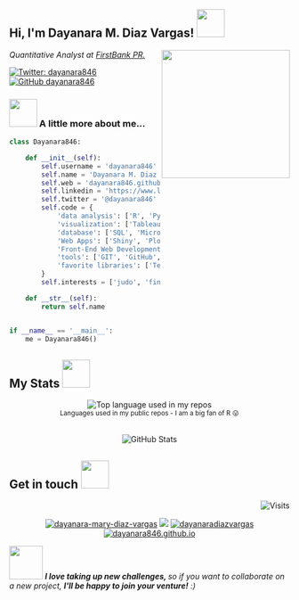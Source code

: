 <h2> Hi, I'm Dayanara M. Diaz Vargas! <img src="https://media.giphy.com/media/mGcNjsfWAjY5AEZNw6/giphy.gif" width="50"></h2>
<img align='right' src="https://media.giphy.com/media/f0ZbMyENLt50v1j4Ql/giphy.gif" width="230">
<p><em>Quantitative Analyst at <a href="https://www.1firstbank.com">FirstBank PR.
    
</em></p>

[![Twitter: dayanara846](https://img.shields.io/twitter/follow/dayanara846?style=social)](https://twitter.com/dayanara846)
[![GitHub dayanara846](https://img.shields.io/github/followers/dayanara846?label=follow&style=social)](https://github.com/dayanara846)


### <img src="https://media.giphy.com/media/a74pSGN7wvT7a/giphy.gif" width="50"> A little more about me...  

```python
class Dayanara846:

    def __init__(self):
        self.username = 'dayanara846'
        self.name = 'Dayanara M. Diaz Vargas'
        self.web = 'dayanara846.github.io'
        self.linkedin = 'https://www.linkedin.com/in/dayanara-mary-diaz-vargas/'
        self.twitter = '@dayanara846'
        self.code = {
            'data analysis': ['R', 'Python', 'C++', 'STATA', 'Eviews', 'Excel'],
            'visualization': ['Tableau', 'Microsoft PowerBI', 'ArcGIS'],
            'database': ['SQL', 'Microsoft Access'],
            'Web Apps': ['Shiny', 'Plotly', 'Spyre'],
            'Front-End Web Development': ['HTML', 'CSS', 'JavaScript', 'JSON']
            'tools': ['GIT', 'GitHub', 'GitLab', 'Jupyter notebook', 'Pandas'],
            'favorite libraries': ['TensorFlow', 'Keras', 'PyTorch', 'Scipy', 'Quantmod', 'Quandl', 'Ggplot2', 'Dplyr']
        }
        self.interests = ['judo', 'finance', 'social sciences', 'data science', 'Ariana Grande']

    def __str__(self):
        return self.name


if __name__ == '__main__':
    me = Dayanara846()


```

## My Stats <img src="https://media.giphy.com/media/jUQHpQ3UjFBfRlQekP/giphy.gif" width="50"></h2>

<div align="center">
  <img width="" src="https://github-readme-stats.vercel.app/api/top-langs/?username=dayanara846&layout=compact&hide_title=1&card_width=300" alt="Top language used in my repos" />
  <br />
  <small>Languages used in my public repos - I am a big fan of R 😛</small>
  <br />
  <br />
</div>

<div align="center">
<p><img src="https://github-readme-stats.vercel.app/api?username=dayanara846&amp;show_icons=true" alt="GitHub Stats"></p>
 </div>
 
## Get in touch <img src="https://media.giphy.com/media/4DU9dkYHHGXxnQtln2/giphy.gif" width="50"></h2>


<a href="https://visitor-badge.laobi.icu/badge?page_id=dayanara846.visitor-badge&title=Visits"><img src="https://visitor-badge.laobi.icu/badge?page_id=dayanara846.visitor-badge&title=Visits" align="right" alt="Visits"></a> 
<p></br></p>
<p align="center">
 <a href="https://in.linkedin.com/in/dayanara-mary-diaz-vargas/" target="blank"><img src="https://img.shields.io/badge/LinkedIn-0077B5?style=for-the-badge&logo=linkedin&logoColor=white" alt="dayanara-mary-diaz-vargas"/></a>  
 <a href="https://twitter.com/dayanara846" target="blank"><img src="https://img.shields.io/badge/Twitter-1DA1F2?style=for-the-badge&logo=twitter&logoColor=white" /></a> 
 <a href="https://kaggle.com/dayanaradiazvargas" target="blank"><img src="https://img.shields.io/badge/KAGGLE-20BEFF?&style=for-the-badge&logo=kaggle&logoColor=white" alt="dayanaradiazvargas"  /></a>
  <a href="https://dayanara846.github.io/#/" target="blank"><img src="https://img.shields.io/badge/github.io-181717?style=for-the-badge&logo=github&logoColor=white" alt="dayanara846.github.io"  /></a>  
</p>  






<img src="https://media.giphy.com/media/BLy7N6MJNYCeMeuB18/giphy.gif" width="60"> <em><b>I love taking up new challenges,  </b> so if you want to collaborate on a new project, <b> I'll be happy to join your venture!</b> :)</em>



